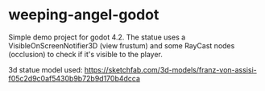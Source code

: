 # weeping-angel-godot
 
Simple demo project for godot 4.2.
The statue uses a VisibleOnScreenNotifier3D (view frustum) and some RayCast nodes (occlusion) to check if it's visible to the player.

3d statue model used: https://sketchfab.com/3d-models/franz-von-assisi-f05c2d9c0af5430b9b72b9d170b4dcca
